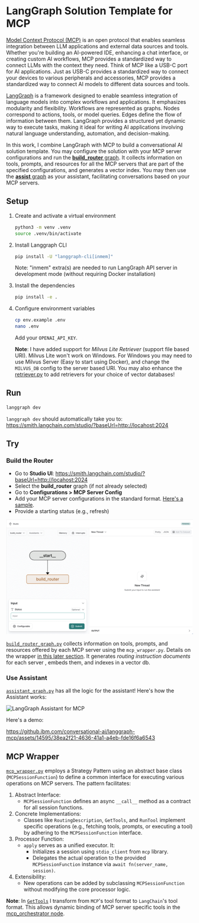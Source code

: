 # LangGraph Solution Template for MCP

[Model Context Protocol (MCP)](https://modelcontextprotocol.io/introduction) is an open protocol that enables seamless integration between LLM applications and external data sources and tools. Whether you're building an AI-powered IDE, enhancing a chat interface, or creating custom AI workflows, MCP provides a standardized way to connect LLMs with the context they need. Think of MCP like a USB-C port for AI applications. Just as USB-C provides a standardized way to connect your devices to various peripherals and accessories, MCP provides a standardized way to connect AI models to different data sources and tools.

[LangGraph](https://langchain-ai.github.io/langgraph/) is a framework designed to enable seamless integration of language models into complex workflows and applications. It emphasizes modularity and flexibility. Workflows are represented as graphs. Nodes correspond to actions, tools, or model queries. Edges define the flow of information between them. LangGraph provides a structured yet dynamic way to execute tasks, making it ideal for writing AI applications involving natural language understanding, automation, and decision-making.

In this work, I combine LangGraph with MCP to build a conversational AI solution template. You may configure the solution with your MCP server configurations and run the [**build_router** graph](src/langgraph_mcp/build_router_graph.py). It collects information on tools, prompts, and resources for all the MCP servers that are part of the specified configurations, and generates a vector index. You may then use the [**assist** graph](src/langgraph_mcp/assistant_graph.py) as your assistant, facilitating conversations based on your MCP servers.

## Setup

1.  Create and activate a virtual environment
    ```bash
    python3 -m venv .venv
    source .venv/bin/activate
    ```

2.  Install Langgraph CLI
    ```bash
    pip install -U "langgraph-cli[inmem]"
    ```
    Note: "inmem" extra(s) are needed to run LangGraph API server in development mode (without requiring Docker installation)

3.  Install the dependencies
    ```bash
    pip install -e .
    ```

4.  Configure environment variables
    ```bash
    cp env.example .env
    nano .env
    ```

    Add your `OPENAI_API_KEY`.

    **Note**: I have added support for *Milvus Lite Retriever* (support file based URI). Milvus Lite won't work on Windows. For Windows you may need to use Milvus Server (Easy to start using Docker), and change the `MILVUS_DB` config to the server based URI. You may also enhance the [retriever.py](src/langgraph_mcp/retriever.py) to add retrievers for your choice of vector databases!

## Run

```bash
langgraph dev
```

`langgraph dev` should automatically take you to: https://smith.langchain.com/studio/?baseUrl=http://locahost:2024

## Try

### Build the Router

- Go to **Studio UI**: https://smith.langchain.com/studio/?baseUrl=http://locahost:2024
- Select the **build_router** graph (if not already selected)
- Go to **Configurations > MCP Server Config**
- Add your MCP server configurations in the standard format. [Here's a sample](sample-mcp-server-config.json).
- Provide a starting status (e.g., refresh)


![Build Router](media/build-router.gif)

[`build_router_graph.py`](src/langgraph_mcp/build_router_graph.py) collects information on tools, prompts, and resources offered by each MCP server using the `mcp_wrapper.py`. Details on the wrapper [in this later section](#mcp-wrapper). It generates *routing instruction documents* for each server , embeds them, and indexes in a vector db.

### Use Assistant

[`assistant_graph.py`](src/langgraph_mcp/assistant_graph.py) has all the logic for the assistant! Here's how the Assistant works:

![LangGraph Assistant for MCP](media/langgraph-assistant-mcp.gif)

Here's a demo:

https://github.ibm.com/conversational-ai/langgraph-mcp/assets/14595/38ea2f21-4636-41a1-a4eb-fde16f6a6543


## MCP Wrapper

[`mcp_wrapper.py`](src/langgraph_mcp/mcp_wrapper.py) employs a Strategy Pattern using an abstract base class (`MCPSessionFunction`) to define a common interface for executing various operations on MCP servers. The pattern facilitates:
1.	Abstract Interface:
	- `MCPSessionFunction` defines an async `__call__` method as a contract for all session functions.
2.	Concrete Implementations:
    - Classes like `RoutingDescription`, `GetTools`, and `RunTool` implement specific operations (e.g., fetching tools, prompts, or executing a tool) by adhering to the `MCPSessionFunction` interface.
3.	Processor Function:
	- `apply` serves as a unified executor. It:
	    - Initializes a session using `stdio_client` from `mcp` library.
	    - Delegates the actual operation to the provided `MCPSessionFunction` instance via `await fn(server_name, session)`.
4.	Extensibility:
	- New operations can be added by subclassing `MCPSessionFunction` without modifying the core processor logic.


**Note**: In [`GetTools`](src/langgraph_mcp/mcp_wrapper.py#L58) I transform from `MCP`'s tool format to `LangChain`'s tool format. This allows dynamic binding of MCP server specific tools in the [mcp_orchestrator node](src/langgraph_mcp/assistant_graph.py#L159).
